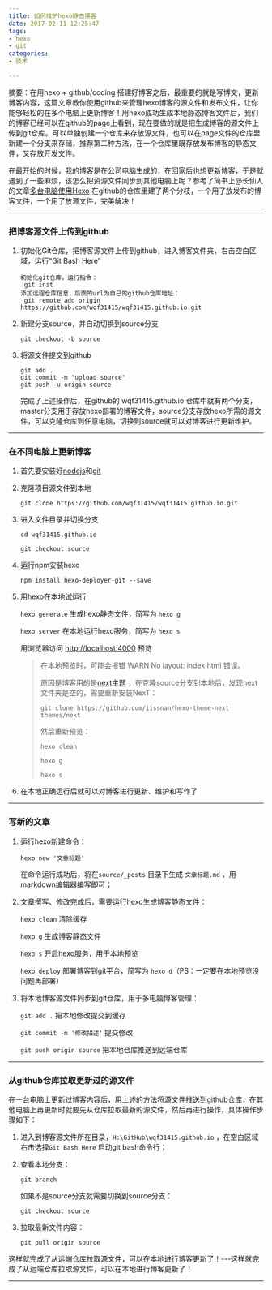 ```yaml
---
title: 如何维护hexo静态博客
date: 2017-02-11 12:25:47
tags: 
- hexo
- git
categories: 
- 技术

---
```


摘要：在用hexo + github/coding 搭建好博客之后，最重要的就是写博文，更新博客内容，这篇文章教你使用github来管理hexo博客的源文件和发布文件，让你能够轻松的在多个电脑上更新博客！用hexo成功生成本地静态博客文件后，我们的博客已经可以在github的page上看到，现在要做的就是把生成博客的源文件上传到git仓库。可以单独创建一个仓库来存放源文件，也可以在page文件的仓库里新建一个分支来存储，推荐第二种方法，在一个仓库里既存放发布博客的静态文件，又存放开发文件。

​        在最开始的时候，我的博客是在公司电脑生成的，在回家后也想更新博客，于是就遇到了一些麻烦，该怎么把资源文件同步到其他电脑上呢？参考了简书上@长仙人 的文章[多台电脑使用Hexo](http://www.jianshu.com/p/4bcf2848b3fc '多台电脑使用Hexo') 在github的仓库里建了两个分枝，一个用了放发布的博客文件，一个用了放源文件，完美解决！

<!-- more -->

---

### 把博客源文件上传到github

1. 初始化Git仓库，把博客源文件上传到github，进入博客文件夹，右击空白区域，运行“Git Bash Here”

   ``````
   初始化git仓库，运行指令：
   	git init
   添加远程仓库信息，后面的url为自己的github仓库地址：
   	git remote add origin https://github.com/wqf31415/wqf31415.github.io.git
   ``````

2. 新建分支source，并自动切换到source分支

   ``````
   git checkout -b source
   ``````

3. 将源文件提交到github

   ``````
   git add .
   git commit -m "upload source"
   git push -u origin source
   ``````

   完成了上述操作后，在github的 wqf31415.github.io 仓库中就有两个分支，master分支用于存放hexo部署的博客文件，source分支存放hexo所需的源文件，可以克隆仓库到任意电脑，切换到source就可以对博客进行更新维护。

----

### 在不同电脑上更新博客

1. 首先要安装好[nodejs](https://nodejs.org/en/ 'nodejs')和[git](https://git-scm.com/ 'git') 

2. 克隆项目源文件到本地

   ``````
   git clone https://github.com/wqf31415/wqf31415.github.io.git
   ``````

3. 进入文件目录并切换分支

   `cd wqf31415.github.io`

   `git checkout source`

4. 运行npm安装hexo

   `npm install hexo-deployer-git --save`

5. 用hexo在本地试运行

   `hexo generate`  生成hexo静态文件，简写为 `hexo g`

   `hexo server`  在本地运行hexo服务，简写为 `hexo s`

   用浏览器访问 [http://localhost:4000](http://localhost:4000 '本地hexo') 预览

   > 在本地预览时，可能会报错 WARN No layout: index.html 错误。
   >
   > 原因是博客用的是[next主题](http://theme-next.iissnan.com/getting-started.html 'next官网') ，在克隆source分支到本地后，发现next文件夹是空的，需要重新安装NexT：
   >
   >  `git clone https://github.com/iissnan/hexo-theme-next themes/next` 
   >
   > 然后重新预览：
   >
   > `hexo clean` 
   >
   > `hexo g`  
   >
   > `hexo s`

6. 在本地正确运行后就可以对博客进行更新、维护和写作了

---

### 写新的文章

1. 运行hexo新建命令：

   `hexo new '文章标题'`

   在命令运行成功后，将在`source/_posts` 目录下生成 `文章标题.md` ，用markdown编辑器编写即可；

2. 文章撰写、修改完成后，需要运行hexo生成博客静态文件：

   `hexo clean` 清除缓存

   `hexo g` 生成博客静态文件

   `hexo s` 开启hexo服务，用于本地预览

   `hexo deploy` 部署博客到git平台，简写为 `hexo d`（PS：一定要在本地预览没问题再部署）

3. 将本地博客源文件同步到git仓库，用于多电脑博客管理：

   `git add .` 把本地修改提交到缓存

   `git commit -m '修改描述'` 提交修改

   `git push origin source` 把本地仓库推送到远端仓库


---

### 从github仓库拉取更新过的源文件

​        在一台电脑上更新过博客内容后，用上述的方法将源文件推送到github仓库，在其他电脑上再更新时就要先从仓库拉取最新的源文件，然后再进行操作，具体操作步骤如下：

1. 进入到博客源文件所在目录，`H:\GitHub\wqf31415.github.io` ，在空白区域右击选择`Git Bash Here` 启动git bash命令行；

2. 查看本地分支：

   `git branch` 

   如果不是source分支就需要切换到source分支：

   `git checkout source`

3. 拉取最新文件内容：

   `git pull origin source`

​        这样就完成了从远端仓库拉取源文件，可以在本地进行博客更新了！---这样就完成了从远端仓库拉取源文件，可以在本地进行博客更新了！

---




